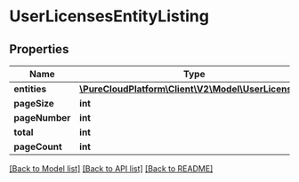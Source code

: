 # UserLicensesEntityListing

## Properties
Name | Type | Description | Notes
------------ | ------------- | ------------- | -------------
**entities** | [**\PureCloudPlatform\Client\V2\Model\UserLicenses[]**](UserLicenses.md) |  | [optional] 
**pageSize** | **int** |  | [optional] 
**pageNumber** | **int** |  | [optional] 
**total** | **int** |  | [optional] 
**pageCount** | **int** |  | [optional] 

[[Back to Model list]](../README.md#documentation-for-models) [[Back to API list]](../README.md#documentation-for-api-endpoints) [[Back to README]](../README.md)



